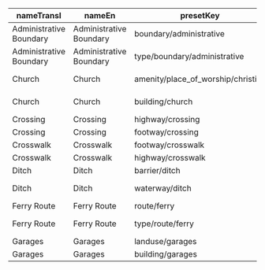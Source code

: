 |nameTransl|nameEn|presetKey|searchable|icon|tags0|tags1|tags2|tags3|tags4|geometryArea|geometryLine|geometryPoint|geometryVertex|geometryRelation|
| ------ | ------ | ------ | ------ | ------ | ------ | ------ | ------ | ------ | ------ | ------ | ------ | ------ | ------ | ------ |
|Administrative Boundary|Administrative Boundary|boundary/administrative| | |boundary=administrative| | | | | |line| | | |
|Administrative Boundary|Administrative Boundary|type/boundary/administrative| |boundary|type=boundary|boundary=administrative| | | | | | | |relation|
|Church|Church|amenity/place_of_worship/christian| |religious-christian|amenity=place_of_worship|religion=christian| | | |area| |point| | |
|Church|Church|building/church| |place-of-worship|building=church| | | | |area| |point| | |
|Crossing|Crossing|highway/crossing| | |highway=crossing| | | | | | | |vertex| |
|Crossing|Crossing|footway/crossing| | |highway=footway|footway=crossing| | | | |line| | | |
|Crosswalk|Crosswalk|footway/crosswalk| | |highway=footway|footway=crossing|crossing=zebra| | | |line| | | |
|Crosswalk|Crosswalk|highway/crosswalk| | |highway=crossing|crossing=zebra| | | | | | |vertex| |
|Ditch|Ditch|barrier/ditch| | |barrier=ditch| | | | |area|line| | | |
|Ditch|Ditch|waterway/ditch| |waterway-ditch|waterway=ditch| | | | | |line| | | |
|Ferry Route|Ferry Route|route/ferry| |ferry|route=ferry| | | | | |line| | | |
|Ferry Route|Ferry Route|type/route/ferry| |route-ferry|type=route|route=ferry| | | | | | | |relation|
|Garages|Garages|landuse/garages| | |landuse=garages| | | | |area| | | | |
|Garages|Garages|building/garages| |warehouse|building=garages| | | | |area| |point| | |
